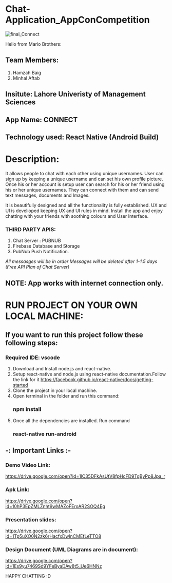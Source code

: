# Chat-Application_AppConCompetition
![final_Connect](https://user-images.githubusercontent.com/48963915/67973969-50c30300-fc33-11e9-8c43-60036280434c.png)

Hello from Mario Brothers:

## Team Members: 

1) Hamzah Baig
2) Minhal Aftab

## Insitute: Lahore Univeristy of Management Sciences

## App Name: CONNECT

## Technology used: React Native (Android Build)

# Description: 
  It allows people to chat with each other using unique usernames. User can sign up by keeping a unique username and can 
set his own profile picture. Once his or her account is setup user can search for his or her friend using his or her unique usernames. 
They can connect with them and can send text messages, documents and Images.

It is beautifully designed and all the functionality is fully established. UX and UI is develioped keeping UX and UI rules in mind. Install the app and enjoy chatting with your friends with soothing colours and User Interface.

### THIRD PARTY APIS:
1) Chat Server : PUBNUB
2) Firebase Database and Storage
3) PubNub Push Notification.

*All messasges will be in order*
*Messages will be deleted after 1-1.5 days (Free API Plan of Chat Server)* 
## NOTE: App works with internet connection only.

# RUN PROJECT ON YOUR OWN LOCAL MACHINE: 


## If you want to run this project follow these following steps: 

### Required IDE: vscode
  
1) Download and Install node.js and react-native.
2) Setup react-native and node.js using react-native documentation.Follow the link for it
    https://facebook.github.io/react-native/docs/getting-started
3) Clone the project in your local machine.
4) Open terminal in the folder and run this command:
      ### npm install
5) Once all the dependencies are installed. Run command 
      ### react-native run-android

## -: Important Links :-
### Demo Video Link:
  https://drive.google.com/open?id=1lC35DFkAsUtV8fpHcFD9TgByPp8Jpa_r
### Apk Link: 
  https://drive.google.com/open?id=10hP3EpZMLZnht9wMAZoFEroAR2SOQ4Eg
### Presentation slides:
  https://drive.google.com/open?id=1Tp5uXO0N2zk6rHacfxDwlnCMEfLeTTO8
### Design Document (UML Diagrams are in document):
  https://drive.google.com/open?id=1Es9yu7469Sd9YFeByaDAw8t5_Ue6HNNz

HAPPY CHATTING :D
